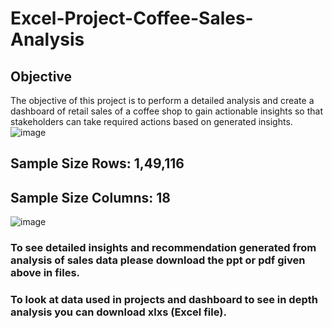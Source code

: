 # Excel-Project-Coffee-Sales-Analysis
## Objective

The objective of this project is to perform a detailed analysis and create a dashboard of retail sales of a coffee shop to gain actionable insights so that stakeholders can take required actions based on generated insights. 
![image](https://github.com/ankush0699/Excel-Project-Coffee-Sales-Analysis/assets/116469387/a9d3a2a1-cf20-4383-9e25-8ee64ab3e7f5)

## Sample Size Rows: 1,49,116
## Sample Size Columns: 18
![image](https://github.com/ankush0699/Excel-Project-Coffee-Sales-Analysis/assets/116469387/2b6d0da4-ca61-4899-9385-f79d885c3ddc)

### To see detailed insights and recommendation generated from analysis of sales data please download the ppt or pdf given above in files.

### To look at data used in projects and dashboard to see in depth analysis you can download xlxs (Excel file).


